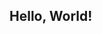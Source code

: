 ## Hello, World!

<!--
**kekii118/kekii118** is a ✨ _special_ ✨ repository because its `README.md` (this file) appears on your GitHub profile.

-  kekii/valerie
- any/all prns
- 17
- usually offtab !! w2i :-) always c + h 
- no dni but i block freely
- read more about me in my strawpage !! atabook always open for signs <3

